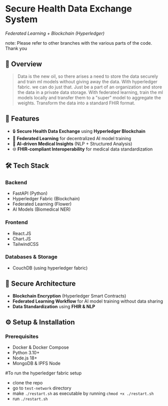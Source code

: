 # **Secure Health Data Exchange System**
*Federated Learning + Blockchain (Hyperledger)*

note: Please refer to other branches with the various parts of the code. Thank you

## **📌 Overview**
> Data is the new oil, so there arises a need to store the data securely and train ml models without giving away the data.
> With hyperledger fabric. we can do just that. Just be a part of an organization and store the data in a private data storage.
> With federated learning, train the ml models locally and transfer them to a "super" model to aggregate the weights.
> Transform the data into a standard FHIR format.

## **🚀 Features**
- 🔒 **Secure Health Data Exchange** using **Hyperledger Blockchain**
- 🏥 **Federated Learning** for decentralized AI model training
- 🧠 **AI-driven Medical Insights** (NLP + Structured Analysis)
- 🌐 **FHIR-compliant Interoperability** for medical data standardization

## **🛠️ Tech Stack**
### **Backend**
- FastAPI (Python)
- Hyperledger Fabric (Blockchain)
- Federated Learning (Flower)
- AI Models (Biomedical NER)

### **Frontend**
- React.JS
- Chart.JS
- TailwindCSS

### **Databases & Storage**
- CouchDB (using hyperledger fabric)

## **🔑 Secure Architecture**
- **Blockchain Encryption** (Hyperledger Smart Contracts)
- **Federated Learning Workflow** for AI model training without data sharing
- **Data Standardization** using **FHIR & NLP**

## **⚙️ Setup & Installation**
### **Prerequisites**
- Docker & Docker Compose
- Python 3.10+
- Node.js 18+
- MongoDB & IPFS Node

#To run the hyperledger fabric setup
- clone the repo
- go to ```test-network``` directory
- make ```./restart.sh``` as executable by running ```chmod +x ./restart.sh```
- run ```./restart.sh```
  
